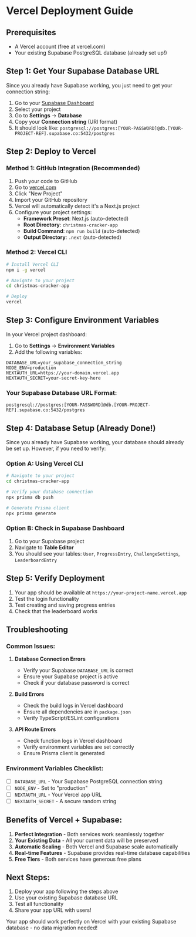 # Vercel Deployment Guide

## Prerequisites
- A Vercel account (free at vercel.com)
- Your existing Supabase PostgreSQL database (already set up!)

## Step 1: Get Your Supabase Database URL

Since you already have Supabase working, you just need to get your connection string:

1. Go to your [Supabase Dashboard](https://supabase.com/dashboard)
2. Select your project
3. Go to **Settings** → **Database**
4. Copy your **Connection string** (URI format)
5. It should look like: `postgresql://postgres:[YOUR-PASSWORD]@db.[YOUR-PROJECT-REF].supabase.co:5432/postgres`

## Step 2: Deploy to Vercel

### Method 1: GitHub Integration (Recommended)
1. Push your code to GitHub
2. Go to [vercel.com](https://vercel.com)
3. Click "New Project"
4. Import your GitHub repository
5. Vercel will automatically detect it's a Next.js project
6. Configure your project settings:
   - **Framework Preset**: Next.js (auto-detected)
   - **Root Directory**: `christmas-cracker-app`
   - **Build Command**: `npm run build` (auto-detected)
   - **Output Directory**: `.next` (auto-detected)

### Method 2: Vercel CLI
```bash
# Install Vercel CLI
npm i -g vercel

# Navigate to your project
cd christmas-cracker-app

# Deploy
vercel
```

## Step 3: Configure Environment Variables

In your Vercel project dashboard:

1. Go to **Settings** → **Environment Variables**
2. Add the following variables:

```
DATABASE_URL=your_supabase_connection_string
NODE_ENV=production
NEXTAUTH_URL=https://your-domain.vercel.app
NEXTAUTH_SECRET=your-secret-key-here
```

### Your Supabase Database URL Format:
```
postgresql://postgres:[YOUR-PASSWORD]@db.[YOUR-PROJECT-REF].supabase.co:5432/postgres
```

## Step 4: Database Setup (Already Done!)

Since you already have Supabase working, your database should already be set up. However, if you need to verify:

### Option A: Using Vercel CLI
```bash
# Navigate to your project
cd christmas-cracker-app

# Verify your database connection
npx prisma db push

# Generate Prisma client
npx prisma generate
```

### Option B: Check in Supabase Dashboard
1. Go to your Supabase project
2. Navigate to **Table Editor**
3. You should see your tables: `User`, `ProgressEntry`, `ChallengeSettings`, `LeaderboardEntry`

## Step 5: Verify Deployment

1. Your app should be available at `https://your-project-name.vercel.app`
2. Test the login functionality
3. Test creating and saving progress entries
4. Check that the leaderboard works

## Troubleshooting

### Common Issues:

1. **Database Connection Errors**
   - Verify your Supabase `DATABASE_URL` is correct
   - Ensure your Supabase project is active
   - Check if your database password is correct

2. **Build Errors**
   - Check the build logs in Vercel dashboard
   - Ensure all dependencies are in `package.json`
   - Verify TypeScript/ESLint configurations

3. **API Route Errors**
   - Check function logs in Vercel dashboard
   - Verify environment variables are set correctly
   - Ensure Prisma client is generated

### Environment Variables Checklist:
- [ ] `DATABASE_URL` - Your Supabase PostgreSQL connection string
- [ ] `NODE_ENV` - Set to "production"
- [ ] `NEXTAUTH_URL` - Your Vercel app URL
- [ ] `NEXTAUTH_SECRET` - A secure random string

## Benefits of Vercel + Supabase:

1. **Perfect Integration** - Both services work seamlessly together
2. **Your Existing Data** - All your current data will be preserved
3. **Automatic Scaling** - Both Vercel and Supabase scale automatically
4. **Real-time Features** - Supabase provides real-time database capabilities
5. **Free Tiers** - Both services have generous free plans

## Next Steps:

1. Deploy your app following the steps above
2. Use your existing Supabase database URL
3. Test all functionality
4. Share your app URL with users!

Your app should work perfectly on Vercel with your existing Supabase database - no data migration needed!
